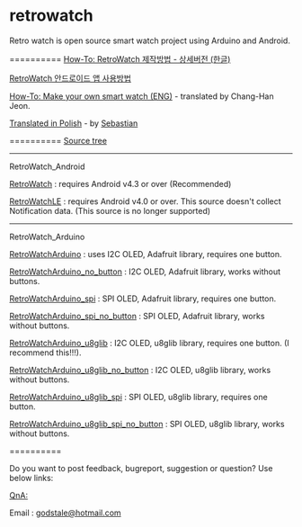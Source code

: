 retrowatch
==========

Retro watch is open source smart watch project using Arduino and Android.

==========
[How-To: RetroWatch 제작방법 - 상세버전 (한글)](http://www.hardcopyworld.com/ngine/aduino/index.php/archives/376)

[RetroWatch 안드로이드 앱 사용방법](http://www.hardcopyworld.com/ngine/android/index.php/archives/192)


[How-To: Make your own smart watch (ENG)](http://www.hardcopyworld.com/ngine/aduino/index.php/archives/670) - translated by Chang-Han Jeon.

[Translated in Polish](http://akademia.nettigo.pl/smartwatch/index.html) - by [Sebastian](http://akademia.nettigo.pl/)

==========
[Source tree](#)

-----------------------------------
RetroWatch_Android

  [RetroWatch](#) : requires Android v4.3 or over (Recommended)
  
  [RetroWatchLE](#) : requires Android v4.0 or over. This source doesn't collect Notification data. (This source is no longer supported)
   
-----------------------------------
RetroWatch_Arduino

  [RetroWatchArduino](#) : uses I2C OLED, Adafruit library, requires one button.
  
  [RetroWatchArduino_no_button](#) : I2C OLED, Adafruit library, works without buttons.
  
  [RetroWatchArduino_spi](#) : SPI OLED, Adafruit library, requires one button.
  
  [RetroWatchArduino_spi_no_button](#) : SPI OLED, Adafruit library, works without buttons.
  
  [RetroWatchArduino_u8glib](#)	: I2C OLED, u8glib library, requires one button. (I recommend this!!!).
  
  [RetroWatchArduino_u8glib_no_button](#) : I2C OLED, u8glib library, works without buttons.
  
  [RetroWatchArduino_u8glib_spi](#) : SPI OLED, u8glib library, requires one button.
  
  [RetroWatchArduino_u8glib_spi_no_button](#) : SPI OLED, u8glib library, works without buttons.
  

==========

Do you want to post feedback, bugreport, suggestion or question? Use below links:

[QnA: ](http://www.hardcopyworld.com/gnuboard5/bbs/board.php?bo_table=qna)

Email : godstale@hotmail.com


